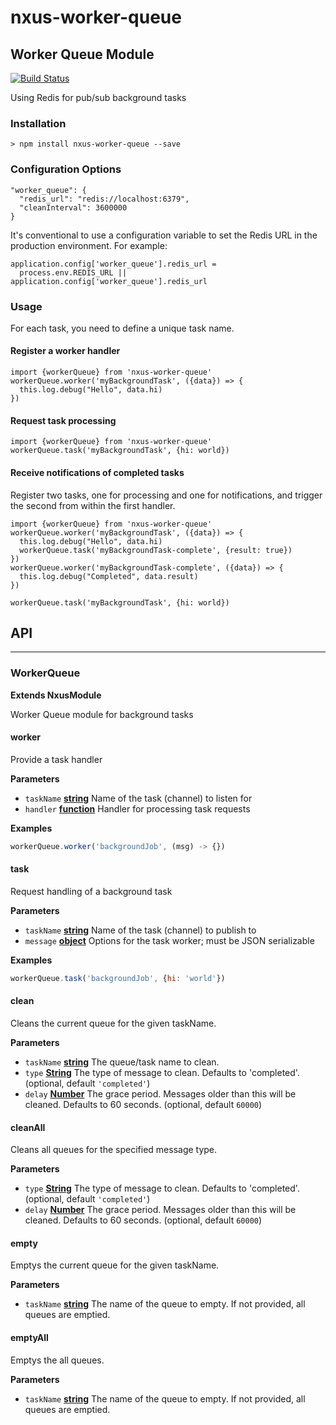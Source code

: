 # nxus-worker-queue

<!-- Generated by documentation.js. Update this documentation by updating the source code. -->

### 

## Worker Queue Module

[![Build Status](https://travis-ci.org/nxus/worker-queue.svg?branch=master)](https://travis-ci.org/nxus/worker-queue)

Using Redis for pub/sub background tasks

### Installation

    > npm install nxus-worker-queue --save

### Configuration Options

    "worker_queue": {
      "redis_url": "redis://localhost:6379",
      "cleanInterval": 3600000
    }

It's conventional to use a configuration variable to set the
Redis URL in the production environment. For example:

    application.config['worker_queue'].redis_url =
      process.env.REDIS_URL || application.config['worker_queue'].redis_url

### Usage

For each task, you need to define a unique task name.

#### Register a worker handler

    import {workerQueue} from 'nxus-worker-queue'
    workerQueue.worker('myBackgroundTask', ({data}) => {
      this.log.debug("Hello", data.hi)
    })

#### Request task processing

    import {workerQueue} from 'nxus-worker-queue'
    workerQueue.task('myBackgroundTask', {hi: world})

#### Receive notifications of completed tasks

Register two tasks, one for processing and one for notifications, and trigger the second from within the first handler.

    import {workerQueue} from 'nxus-worker-queue'
    workerQueue.worker('myBackgroundTask', ({data}) => {
      this.log.debug("Hello", data.hi)
      workerQueue.task('myBackgroundTask-complete', {result: true})
    })
    workerQueue.worker('myBackgroundTask-complete', ({data}) => {
      this.log.debug("Completed", data.result)
    })

`workerQueue.task('myBackgroundTask', {hi: world})`

## API

* * *

### WorkerQueue

**Extends NxusModule**

Worker Queue module for background tasks

#### worker

Provide a task handler

**Parameters**

-   `taskName` **[string](https://developer.mozilla.org/docs/Web/JavaScript/Reference/Global_Objects/String)** Name of the task (channel) to listen for
-   `handler` **[function](https://developer.mozilla.org/docs/Web/JavaScript/Reference/Statements/function)** Handler for processing task requests

**Examples**

```javascript
workerQueue.worker('backgroundJob', (msg) -> {})
```

#### task

Request handling of a background task

**Parameters**

-   `taskName` **[string](https://developer.mozilla.org/docs/Web/JavaScript/Reference/Global_Objects/String)** Name of the task (channel) to publish to
-   `message` **[object](https://developer.mozilla.org/docs/Web/JavaScript/Reference/Global_Objects/Object)** Options for the task worker;
      must be JSON serializable

**Examples**

```javascript
workerQueue.task('backgroundJob', {hi: 'world'})
```

#### clean

Cleans the current queue for the given taskName.

**Parameters**

-   `taskName` **[string](https://developer.mozilla.org/docs/Web/JavaScript/Reference/Global_Objects/String)** The queue/task name to clean.
-   `type` **[String](https://developer.mozilla.org/docs/Web/JavaScript/Reference/Global_Objects/String)** The type of message to clean. Defaults to 'completed'. (optional, default `'completed'`)
-   `delay` **[Number](https://developer.mozilla.org/docs/Web/JavaScript/Reference/Global_Objects/Number)** The grace period. Messages older than this will be cleaned. Defaults to 60 seconds. (optional, default `60000`)

#### cleanAll

Cleans all queues for the specified message type.

**Parameters**

-   `type` **[String](https://developer.mozilla.org/docs/Web/JavaScript/Reference/Global_Objects/String)** The type of message to clean. Defaults to 'completed'. (optional, default `'completed'`)
-   `delay` **[Number](https://developer.mozilla.org/docs/Web/JavaScript/Reference/Global_Objects/Number)** The grace period. Messages older than this will be cleaned. Defaults to 60 seconds. (optional, default `60000`)

#### empty

Emptys the current queue for the given taskName.

**Parameters**

-   `taskName` **[string](https://developer.mozilla.org/docs/Web/JavaScript/Reference/Global_Objects/String)** The name of the queue to empty. If not provided, all queues are emptied.

#### emptyAll

Emptys the all queues.

**Parameters**

-   `taskName` **[string](https://developer.mozilla.org/docs/Web/JavaScript/Reference/Global_Objects/String)** The name of the queue to empty. If not provided, all queues are emptied.
